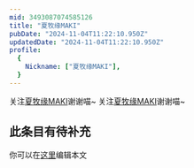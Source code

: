 ```yaml
---
mid: 3493087074585126
title: "夏牧缘MAKI"
pubDate: "2024-11-04T11:22:10.950Z"
updatedDate: "2024-11-04T11:22:10.950Z"
profile:
  {
    Nickname: ["夏牧缘MAKI"],
  }
---
```


关注[夏牧缘MAKI](https://space.bilibili.com/3493087074585126)谢谢喵~ 关注[夏牧缘MAKI](https://space.bilibili.com/3493087074585126)谢谢喵~

## 此条目有待补充
你可以在[这里](https://github.com/Yuhanawa/VTuber.ICU-Content/edit/master/v/夏牧缘MAKI/index.md)编辑本文
